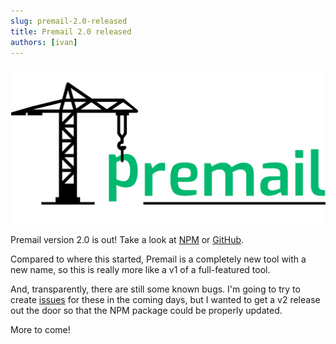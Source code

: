 ```yaml
---
slug: premail-2.0-released
title: Premail 2.0 released
authors: [ivan]
---
```


![Premail](./logo.png)

Premail version 2.0 is out! Take a look at [NPM](https://www.npmjs.com/package/premail) or [GitHub](https://github.com/premail/premail).

Compared to where this started, Premail is a completely new tool with a new name, so this is really more like a v1 of a full-featured tool.

And, transparently, there are still some known bugs. I'm going to try to create [issues](https://github.com/premail/premail/issues?q=is%3Aissue+is%3Aopen+sort%3Aupdated-desc) for these in the coming days, but I wanted to get a v2 release out the door so that the NPM package could be properly updated.

More to come!
